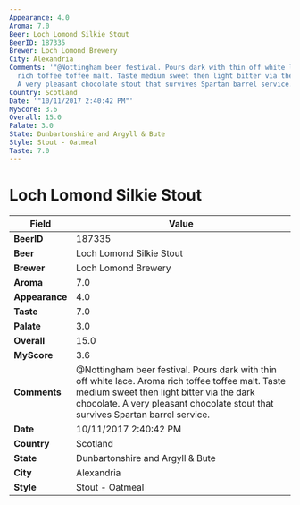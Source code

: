 ```yaml
---
Appearance: 4.0
Aroma: 7.0
Beer: Loch Lomond Silkie Stout
BeerID: 187335
Brewer: Loch Lomond Brewery
City: Alexandria
Comments: '"@Nottingham beer festival. Pours dark with thin off white lace. Aroma
  rich toffee toffee malt. Taste medium sweet then light bitter via the dark chocolate.
  A very pleasant chocolate stout that survives Spartan barrel service."'
Country: Scotland
Date: '"10/11/2017 2:40:42 PM"'
MyScore: 3.6
Overall: 15.0
Palate: 3.0
State: Dunbartonshire and Argyll & Bute
Style: Stout - Oatmeal
Taste: 7.0
---
```


# Loch Lomond Silkie Stout

| Field         | Value |
|---------------|-------|
| **BeerID** | 187335 |
| **Beer** | Loch Lomond Silkie Stout |
| **Brewer** | Loch Lomond Brewery |
| **Aroma** | 7.0 |
| **Appearance** | 4.0 |
| **Taste** | 7.0 |
| **Palate** | 3.0 |
| **Overall** | 15.0 |
| **MyScore** | 3.6 |
| **Comments** | @Nottingham beer festival. Pours dark with thin off white lace. Aroma rich toffee toffee malt. Taste medium sweet then light bitter via the dark chocolate. A very pleasant chocolate stout that survives Spartan barrel service. |
| **Date** | 10/11/2017 2:40:42 PM |
| **Country** | Scotland |
| **State** | Dunbartonshire and Argyll & Bute |
| **City** | Alexandria |
| **Style** | Stout - Oatmeal |
